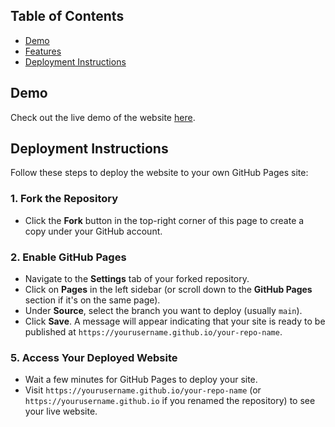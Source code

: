 ## Table of Contents

- [Demo](#demo)
- [Features](#features)
- [Deployment Instructions](#deployment-instructions)

## Demo

Check out the live demo of the website [here](https://meeranh.com).

## Deployment Instructions

Follow these steps to deploy the website to your own GitHub Pages site:

### 1. Fork the Repository

- Click the **Fork** button in the top-right corner of this page to create a copy under your GitHub account.

### 2. Enable GitHub Pages

- Navigate to the **Settings** tab of your forked repository.
- Click on **Pages** in the left sidebar (or scroll down to the **GitHub Pages** section if it's on the same page).
- Under **Source**, select the branch you want to deploy (usually `main`).
- Click **Save**. A message will appear indicating that your site is ready to be published at `https://yourusername.github.io/your-repo-name`.

### 5. Access Your Deployed Website

- Wait a few minutes for GitHub Pages to deploy your site.
- Visit `https://yourusername.github.io/your-repo-name` (or `https://yourusername.github.io` if you renamed the repository) to see your live website.

